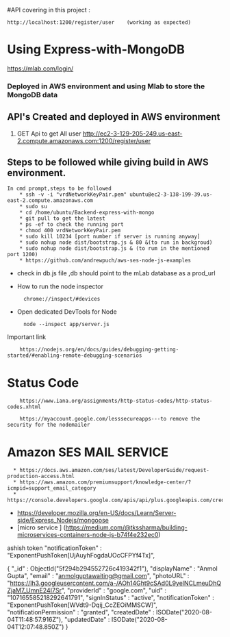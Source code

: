 #API covering in this project :

	http://localhost:1200/register/user    (working as expected)

# Using Express-with-MongoDB #

   https://mlab.com/login/


### Deployed in AWS environment and using Mlab to store the MongoDB data

## API's Created and deployed in AWS environment
   
1) GET Api to get All user http://ec2-3-129-205-249.us-east-2.compute.amazonaws.com:1200/register/user
   	
## Steps to be followed while giving build in AWS environment.

	In cmd prompt,steps to be followed
		* ssh -v -i "vrdNetworkKeyPair.pem" ubuntu@ec2-3-138-199-39.us-east-2.compute.amazonaws.com
		* sudo su
		* cd /home/ubuntu/Backend-express-with-mongo
		* git pull to get the latest
		* ps -ef to check the running port
		* chmod 400 vrdNetworkKeyPair.pem
		* sudo kill 10234 [port number if server is running anyway]
		* sudo nohup node dist/bootstrap.js & 80 &(to run in backgroud)
		* sudo nohup node dist/bootstrap.js & (to rum in the mentioned port 1200)
		* https://github.com/andrewpuch/aws-ses-node-js-examples

* check in db.js file ,db should point to the mLab database as a prod_url

* How to run the node inspector

        chrome://inspect/#devices

* Open dedicated DevTools for Node


        node --inspect app/server.js


Important link
       
	    https://nodejs.org/en/docs/guides/debugging-getting-started/#enabling-remote-debugging-scenarios

# Status Code 
   
        https://www.iana.org/assignments/http-status-codes/http-status-codes.xhtml

	    https://myaccount.google.com/lesssecureapps---to remove the security for the nodemailer
	
# Amazon SES MAIL SERVICE
    
	  * https://docs.aws.amazon.com/ses/latest/DeveloperGuide/request-production-access.html
	  * https://aws.amazon.com/premiumsupport/knowledge-center/?icmpid=support_email_category
	  * https://console.developers.google.com/apis/api/plus.googleapis.com/credentials


* https://developer.mozilla.org/en-US/docs/Learn/Server-side/Express_Nodejs/mongoose
* [micro service ] (https://medium.com/@tkssharma/building-microservices-containers-node-js-b74f4e232ec0)


ashish token "notificationToken" : "ExponentPushToken[UjAuyhFogdaUOcCFPYf4Tx]",

{
    "_id" : ObjectId("5f294b294552726c419342f1"),
    "displayName" : "Anmol Gupta",
    "email" : "anmolguptawaiting@gmail.com",
    "photoURL" : "https://lh3.googleusercontent.com/a-/AOh14Ght9cSAd0L9yelNCLmeuDhQZjaM7_UmnE24I7Sr",
    "providerId" : "google.com",
    "uid" : "107165585218292641791",
    "signInStatus" : "active",
    "notificationToken" : "ExponentPushToken[WVdt9-Dqij_CcZEOiMMSCW]",
    "notificationPermission" : "granted",
    "createdDate" : ISODate("2020-08-04T11:48:57.916Z"),
    "updatedDate" : ISODate("2020-08-04T12:07:48.850Z")
}
